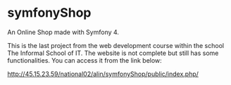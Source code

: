 # symfonyShop
An Online Shop made with Symfony 4.

This is the last project from the web development course within the school The Informal School of IT.
The website is not complete but still has some functionalities.
You can access it from the link below:

http://45.15.23.59/national02/alin/symfonyShop/public/index.php/
